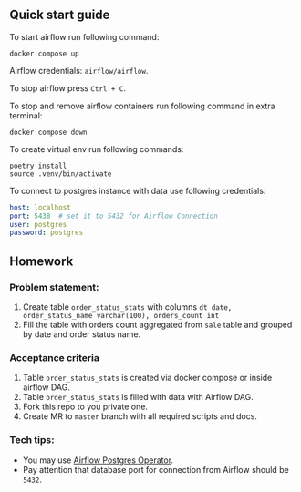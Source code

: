 
## Quick start guide

To start airflow run following command:
```shell
docker compose up
```

Airflow credentials: ``airflow/airflow``.

To stop airflow press ```Ctrl + C```.  

To stop and remove airflow containers run following command in extra terminal:
```shell
docker compose down
```

To create virtual env run following commands:
```shell
poetry install
source .venv/bin/activate
```

To connect to postgres instance with data use following credentials:
```yaml
host: localhost
port: 5438  # set it to 5432 for Airflow Connection
user: postgres
password: postgres
```

## Homework

### Problem statement:
1. Create table ``order_status_stats`` with columns ``dt date, order_status_name varchar(100), orders_count int``
2. Fill the table with orders count aggregated from ``sale`` table and grouped by date and order status name.

### Acceptance criteria
1. Table ``order_status_stats`` is created via docker compose or inside airflow DAG.
2. Table ``order_status_stats`` is filled with data with Airflow DAG.
3. Fork this repo to you private one.
4. Create MR to ``master`` branch with all required scripts and docs.

### Tech tips:
- You may use [Airflow Postgres Operator](https://airflow.apache.org/docs/apache-airflow-providers-postgres/stable/operators/postgres_operator_howto_guide.html).
- Pay attention that database port for connection from Airflow should be ``5432``.
